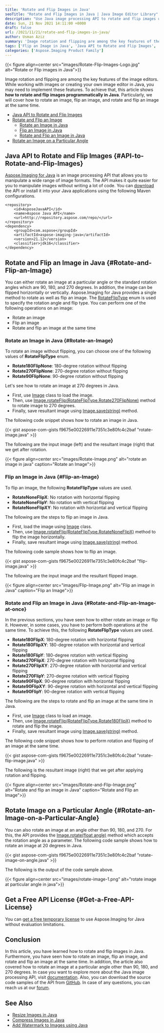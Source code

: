 ```yaml
---
title: 'Rotate and Flip Images in Java'
seoTitle: "Rotate and Flip Images in Java | Java Image Editor Library"
description: "Use Java image processing API to rotate and flip images using Java. Rotate image only, flip image only, or rotate and flip image at the same time."
date: Sun, 21 Nov 2021 14:11:00 +0000
draft: false
url: /2021/11/21/rotate-and-flip-images-in-java/
author: Usman Aziz
summary: 'Image rotation and flipping are among the key features of the image editors. While working with images or creating your own image editor in Java, you may need to implement these features. To achieve that, this article shows **how to rotate and flip images programmatically in Java**. Particularly, we will cover how to rotate an image, flip an image, and rotate and flip an image at the same time.'
tags: ['Flip an Image in Java', 'Java API to Rotate and Flip Images', 'Java Image Editor Library', 'Rotate an Image in Java', 'Rotate an Image on a Particular Angle in Java']
categories: ['Aspose.Imaging Product Family']
---
```




{{< figure align=center src="images/Rotate-Flip-Images-Logo.jpg" alt="Rotate or Flip images in Java">}}


Image rotation and flipping are among the key features of the image editors. While working with images or creating your own image editor in Java, you may need to implement these features. To achieve that, this article shows **how to rotate and flip images programmatically in Java**. Particularly, we will cover how to rotate an image, flip an image, and rotate and flip an image at the same time.

*   [Java API to Rotate and Flip Images][1]
*   [Rotate and Flip an Image][2]
    *   [Rotate an Image in Java][3]
    *   [Flip an Image in Java][4]
    *   [Rotate and Flip an Image in Java][5]
*   [Rotate an Image on a Particular Angle][6]

## Java API to Rotate and Flip Images {#API-to-Rotate-and-Flip-Images}

[Aspose.Imaging for Java][7] is an image processing API that allows you to manipulate a wide range of image formats. The API makes it quite easier for you to manipulate images without writing a lot of code. You can [download][8] the API or install it into your Java applications using the following Maven configurations.

```
<repository>
    <id>AsposeJavaAPI</id>
    <name>Aspose Java API</name>
    <url>http://repository.aspose.com/repo/</url>
</repository>
<dependency>
    <groupId>com.aspose</groupId>
    <artifactId>aspose-imaging-java</artifactId>
    <version>21.12</version>
    <classifier>jdk16</classifier>
</dependency>
```

## Rotate and Flip an Image in Java {#Rotate-and-Flip-an-Image}

You can either rotate an image at a particular angle or the standard rotation angles which are 90, 180, and 270 degrees. In addition, the image can be flipped horizontally or vertically. Aspose.Imaging for Java provides a single method to rotate as well as flip an image. The [RotateFlipType][9] enum is used to specify the rotation angle and flip type. You can perform one of the following operations on an image:

*   Rotate an image
*   Flip an image
*   Rotate and flip an image at the same time

### Rotate an Image in Java {#Rotate-an-Image}

To rotate an image without flipping, you can choose one of the following values of **RotateFlipType** enum.

*   **Rotate180FlipNone**: 180-degree rotation without flipping
*   **Rotate270FlipNone**: 270-degree rotation without flipping
*   **Rotate90FlipNone**: 90-degree rotation without flipping

Let's see how to rotate an image at 270 degrees in Java.

*   First, use [Image][10] class to load the image.
*   Then, use [Image.rotateFlip(RotateFlipType.Rotate270FlipNone)][11] method to rotate image to 270 degrees.
*   Finally, save resultant image using [Image.save(string)][12] method.

The following code snippet shows how to rotate an image in Java.

{{< gist aspose-com-gists f9675e00226911e7351c3e80fc4c2baf "rotate-image.java" >}}

The following are the input image (left) and the resultant image (right) that we get after rotation.



{{< figure align=center src="images/Rotate-Image.png" alt="rotate an image in java" caption="Rotate an Image">}}


### Flip an Image in Java {#Flip-an-Image}

To flip an image, the following **RotateFlipType** values are used.

*   **RotateNoneFlipX**: No rotation with horizontal flipping
*   **RotateNoneFlipY**: No rotation with vertical flipping
*   **RotateNoneFlipXY**: No rotation with horizontal and vertical flipping

The following are the steps to flip an image in Java.

*   First, load the image using [Image][13] class.
*   Then, use [Image.rotateFlip(RotateFlipType.RotateNoneFlipX)][14] method to flip the image horizontally.
*   Finally, save resultant image using [Image.save(string)][15] method.

The following code sample shows how to flip an image.

{{< gist aspose-com-gists f9675e00226911e7351c3e80fc4c2baf "flip-image.java" >}}

The following are the input image and the resultant flipped image.



{{< figure align=center src="images/Flip-Image.png" alt="Flip an image in Java" caption="Flip an Image">}}


### Rotate and Flip an Image in Java {#Rotate-and-Flip-an-Image-at-once}

In the previous sections, you have seen how to either rotate an image or flip it. However, in some cases, you have to perform both operations at the same time. To achieve this, the following **RotateFlipType** values are used.

*   **Rotate180FlipX**: 180-degree rotation with horizontal flipping
*   **Rotate180FlipXY**: 180-degree rotation with horizontal and vertical flipping
*   **Rotate180FlipY**: 180-degree rotation with vertical flipping
*   **Rotate270FlipX**: 270-degree rotation with horizontal flipping
*   **Rotate270FlipXY**: 270-degree rotation with horizontal and vertical flipping
*   **Rotate270FlipY**: 270-degree rotation with vertical flipping
*   **Rotate90FlipX**: 90-degree rotation with horizontal flipping
*   **Rotate90FlipXY**: 90-degree rotation with horizontal and vertical flipping
*   **Rotate90FlipY**: 90-degree rotation with vertical flipping

The following are the steps to rotate and flip an image at the same time in Java.

*   First, use [Image][16] class to load an image.
*   Then, use [Image.rotateFlip(RotateFlipType.Rotate180FlipX)][17] method to rotate and flip the image.
*   Finally, save resultant image using [Image.save(string)][18] method.

The following code snippet shows how to perform rotation and flipping of an image at the same time.

{{< gist aspose-com-gists f9675e00226911e7351c3e80fc4c2baf "rotate-flip-image.java" >}}

The following is the resultant image (right) that we get after applying rotation and flipping.



{{< figure align=center src="images/Rotate-and-Flip-Image.png" alt="Rotate and flip an image in Java" caption="Rotate and Flip an Image">}}


## Rotate Image on a Particular Angle {#Rotate-an-Image-on-a-Particular-Angle}

You can also rotate an image at an angle other than 90, 180, and 270. For this, the API provides the [Image.rotate(float angle)][19] method which accepts the rotation angle as a parameter. The following code sample shows how to rotate an image at 20 degrees in Java.

{{< gist aspose-com-gists f9675e00226911e7351c3e80fc4c2baf "rotate-image-on-angle.java" >}}

The following is the output of the code sample above.



{{< figure align=center src="images/rotate-image-1.png" alt="rotate image at particular angle in java">}}


## Get a Free API License {#Get-a-Free-API-License}

You can [get a free temporary license][20] to use Aspose.Imaging for Java without evaluation limitations.

## Conclusion

In this article, you have learned how to rotate and flip images in Java. Furthermore, you have seen how to rotate an image, flip an image, and rotate and flip an image at the same time. In addition, the article also covered how to rotate an image at a particular angle other than 90, 180, and 270 degrees. In case you want to explore more about the Java image processing API, visit [documentation][21]. Also, you can download the source code samples of the API from [GitHub][22]. In case of any questions, you can reach us at our [forum][23].

## See Also

*   [Resize Images in Java][24]
*   [Compress Images in Java][25]
*   [Add Watermark to Images using Java][26]




[1]: #API-to-Rotate-and-Flip-Images
[2]: #Rotate-and-Flip-an-Image
[3]: #Rotate-an-Image
[4]: #Flip-an-Image
[5]: #Rotate-and-Flip-an-Image-at-once
[6]: #Rotate-an-Image-on-a-Particular-Angle
[7]: https://products.aspose.com/imaging/java/
[8]: https://downloads.aspose.com/imaging/java/
[9]: https://apireference.aspose.com/imaging/java/com.aspose.imaging/RotateFlipType
[10]: https://apireference.aspose.com/imaging/java/com.aspose.imaging/Image
[11]: https://apireference.aspose.com/imaging/java/com.aspose.imaging/Image#rotateFlip-int-
[12]: https://apireference.aspose.com/imaging/java/com.aspose.imaging/Image#save-java.lang.String-
[13]: https://apireference.aspose.com/imaging/java/com.aspose.imaging/Image
[14]: https://apireference.aspose.com/imaging/java/com.aspose.imaging/Image#rotateFlip-int-
[15]: https://apireference.aspose.com/imaging/java/com.aspose.imaging/Image#save-java.lang.String-
[16]: https://apireference.aspose.com/imaging/java/com.aspose.imaging/Image
[17]: https://apireference.aspose.com/imaging/java/com.aspose.imaging/Image#rotateFlip-int-
[18]: https://apireference.aspose.com/imaging/java/com.aspose.imaging/Image#save-java.lang.String-
[19]: https://apireference.aspose.com/imaging/java/com.aspose.imaging/RasterImage#rotate-float-
[20]: https://purchase.aspose.com/temporary-license
[21]: https://docs.aspose.com/imaging/java/
[22]: https://github.com/aspose-imaging/Aspose.Imaging-for-Java
[23]: https://forum.aspose.com/
[24]: https://blog.aspose.com/2021/11/22/resize-images-in-java/
[25]: https://blog.aspose.com/2021/02/26/compress-png-jpeg-tiff-images-in-java/
[26]: https://blog.aspose.com/2021/01/27/add-watermark-to-images-using-java/




